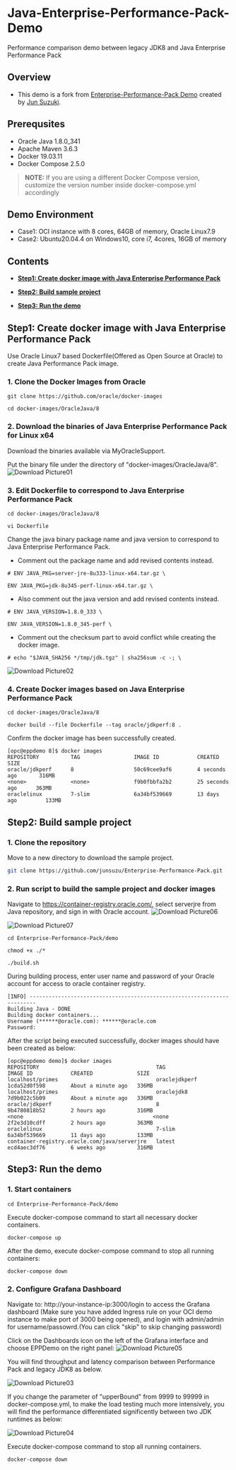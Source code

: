 # Java-Enterprise-Performance-Pack-Demo
Performance comparison demo between legacy JDK8 and Java Enterprise Performance Pack  
## Overview  
* This demo is a fork from [Enterprise-Performance-Pack Demo](https://github.com/junsuzu/Enterprise-Performance-Pack) created by [Jun Suzuki](https://github.com/junsuzu).

## Prerequsites
* Oracle Java 1.8.0_341
* Apache Maven 3.6.3
* Docker 19.03.11
* Docker Compose 2.5.0

> **NOTE:** If you are using a different Docker Compose version, customize the version number inside docker-compose.yml accordingly

## Demo Environment
* Case1: OCI instance with 8 cores, 64GB of memory, Oracle Linux7.9
* Case2: Ubuntu20.04.4 on Windows10, core i7, 4cores, 16GB of memory

## Contents
* **[Step1: Create docker image with Java Enterprise Performance Pack](#Step1-Create-docker-image-with-Java-Enterprise-Performance-Pack)**

* **[Step2: Build sample project](#Step2-Build-sample-project)**
   
* **[Step3: Run the demo](#Step3-Run-the-demo)**

## Step1: Create docker image with Java Enterprise Performance Pack
Use Oracle Linux7 based Dockerfile(Offered as Open Source at Oracle) to create Java Performance Pack image.

### 1. Clone the Docker Images from Oracle
```
git clone https://github.com/oracle/docker-images
```

```
cd docker-images/OracleJava/8
```

### 2. Download the binaries of Java Enterprise Performance Pack for Linux x64

Download the binaries available via MyOracleSupport.
[](https://jpg-data.us.oracle.com/artifactory/re-release-local/jdk/8u345-perf/6/bundles/linux-x64/jdk-8u345-perf-linux-x64.tar.gz)

Put the binary file under the directory of "docker-images/OracleJava/8".
![Download Picture01](images/pic01.JPG)
### 3. Edit Dockerfile to correspond to Java Enterprise Performance Pack
```
cd docker-images/OracleJava/8
```
```
vi Dockerfile
```

Change the java binary package name and java version to correspond to Java Enterprise Performance Pack.

* Comment out the package name and add revised contents instead.
```
# ENV JAVA_PKG=server-jre-8u333-linux-x64.tar.gz \
```
```
ENV JAVA_PKG=jdk-8u345-perf-linux-x64.tar.gz \
```

* Also comment out the java version and add revised contents instead.
```
# ENV JAVA_VERSION=1.8.0_333 \
```
```
ENV JAVA_VERSION=1.8.0_345-perf \
```

* Comment out the checksum part to avoid conflict while creating the docker image.
```
# echo "$JAVA_SHA256 */tmp/jdk.tgz" | sha256sum -c -; \
```

![Download Picture02](images/pic02.JPG)

### 4. Create Docker images based on Java Enterprise Performance Pack
```
cd docker-images/OracleJava/8
```

```
docker build --file Dockerfile --tag oracle/jdkperf:8 .
```

Confirm the docker image has been successfully created.

```
[opc@eppdemo 8]$ docker images
REPOSITORY          TAG                 IMAGE ID            CREATED             SIZE
oracle/jdkperf      8                   50c69cee9af6        4 seconds ago       316MB
<none>              <none>              f9b0fbbfa2b2        25 seconds ago      363MB
oraclelinux         7-slim              6a34bf539669        13 days ago         133MB
```

## Step2: Build sample project
### 1. Clone the repository
Move to a new directory to download the sample project.
```sh
git clone https://github.com/junsuzu/Enterprise-Performance-Pack.git
```

### 2. Run script to build the sample project and docker images
Navigate to https://container-registry.oracle.com/, select serverjre from Java repository, and sign in with Oracle account.
![Download Picture06](images/pic06.JPG)

![Download Picture07](images/pic07.JPG)

```
cd Enterprise-Performance-Pack/demo
```
```
chmod +x ./*
```
```
./build.sh
```

During building process, enter user name and password of your Oracle account for access to oracle container registry.
```
[INFO] ------------------------------------------------------------------------
Building Java - DONE
Building docker containers...
Username (******@oracle.com): ******@oracle.com
Password:
```

After the script being executed successfully, docker images should have been created as below: 

```
[opc@eppdemo demo]$ docker images
REPOSITORY                                     TAG                 IMAGE ID            CREATED              SIZE
localhost/primes                               oraclejdkperf       1cda52d0f598        About a minute ago   336MB
localhost/primes                               oraclejdk8          7d9b022c5b09        About a minute ago   336MB
oracle/jdkperf                                 8                   9b4780818b52        2 hours ago          316MB
<none                                         <none              2f2e3d10cdff        2 hours ago          363MB
oraclelinux                                    7-slim              6a34bf539669        11 days ago          133MB
container-registry.oracle.com/java/serverjre   latest              ecd4aec3df76        6 weeks ago          316MB
```

## Step3: Run the demo
### 1. Start containers
```
cd Enterprise-Performance-Pack/demo
```
Execute docker-compose command to start all necessary docker containers.
```
docker-compose up
```
After the demo, execute docker-compose command to stop all running containers:
```
docker-compose down
```

### 2. Configure Grafana Dashboard
Navigate to: http://your-instance-ip:3000/login to access the Grafana dashboard (Make sure you have added Ingress rule on your OCI demo instance to make port of 3000 being opened), and login with admin/admin for username/passowrd.(You can click "skip" to skip changing password)

Click on the Dashboards icon on the left of the Grafana interface and choose EPPDemo on the right panel:
![Download Picture05](images/pic05.JPG)

You will find throughput and latency comparison between Performance Pack and legacy JDK8 as below.

![Download Picture03](images/pic03.JPG)

If you change the parameter of "upperBound" from 9999 to 99999 in docker-compose.yml, to make the load testing much more intensively, you will find the performance differentiated significently between two JDK runtimes as below:

![Download Picture04](images/pic04.JPG)

Execute docker-compose command to stop all running containers.
```
docker-compose down
```
